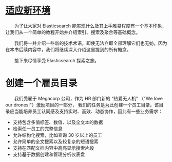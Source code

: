 # [适应新环境](05_finding_your_feet.md)     
&emsp;&emsp;为了让大家对 Elasticsearch 能实现什么及其上手难易程度有一个基本印象，让我们从一个简单的教程开始并介绍索引、搜索及聚合等基础概念。

&emsp;&emsp;我们将一并介绍一些新的技术术语，即使无法立即全部理解它们也无妨，因为在本书后续内容中，我们将继续深入介绍这里提到的所有概念。

&emsp;&emsp;接下来尽情享受 Elasticsearch 探索之旅。

# 创建一个雇员目录        
&emsp;&emsp;我们受雇于 Megacorp 公司，作为 HR 部门新的 “热爱无人机” （"We love our drones!"）激励项目的一部分，
我们的任务是为此创建一个员工目录。该目录应当能培养员工认同感及支持实时、高效、动态协作，因此有一些业务需求：
 - 支持包含多值标签、数值、以及全文本的数据
 - 检索任一员工的完整信息
 - 允许结构化搜索，比如查询 30 岁以上的员工
 - 允许简单的全文搜索以及较复杂的短语搜索
 - 支持在匹配文档内容中高亮显示搜索片段
 - 支持基于数据创建和管理分析仪表盘 